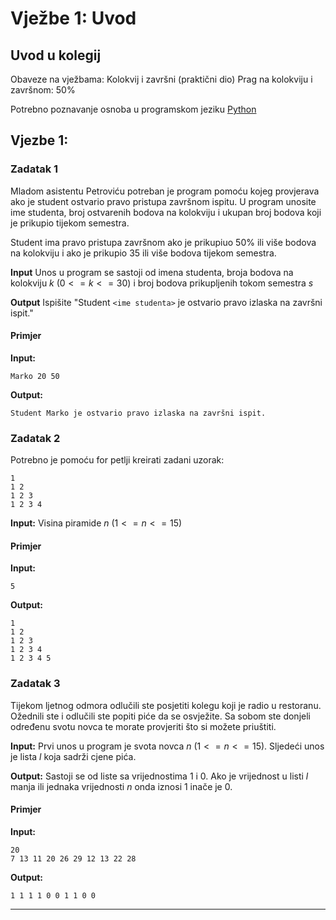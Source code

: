 ---
---

# Vježbe 1: Uvod

## Uvod u kolegij

Obaveze na vježbama: Kolokvij i završni (praktični dio)
Prag na kolokviju i završnom: 50%

Potrebno poznavanje osnoba u programskom jeziku [Python](https://www.python.org/)

## Vjezbe 1:

### Zadatak 1

Mladom asistentu Petroviću potreban je program pomoću kojeg provjerava ako je student ostvario pravo pristupa završnom ispitu. U program unosite ime studenta, broj ostvarenih bodova na kolokviju i ukupan broj bodova koji je prikupio tijekom semestra.

Student ima pravo pristupa završnom ako je prikupiuo 50% ili više bodova na kolokviju i ako je prikupio 35 ili više bodova tijekom semestra.

**Input**
Unos u program se sastoji od imena studenta, broja bodova na kolokviju $k$ $(0 <= k <= 30)$ i broj bodova prikupljenih tokom semestra $s$

**Output**
Ispišite "Student `<ime studenta>` je ostvario pravo izlaska na završni ispit."

#### Primjer

**Input:**
```
Marko 20 50
```

**Output:**
```
Student Marko je ostvario pravo izlaska na završni ispit.
```

### Zadatak 2

Potrebno je pomoću for petlji kreirati zadani uzorak:
```
1 
1 2 
1 2 3 
1 2 3 4 
```


**Input:** Visina piramide $n$ $(1 <= n <= 15)$

#### Primjer

**Input:**
```
5
```

**Output:**
```
1 
1 2 
1 2 3 
1 2 3 4 
1 2 3 4 5
```

### Zadatak 3

Tijekom ljetnog odmora odlučili ste posjetiti kolegu koji je radio u restoranu. Ožednili ste i odlučili ste popiti piće da se osvježite. Sa sobom ste donjeli određenu svotu novca te morate provjeriti što si možete priuštiti.

**Input:**
Prvi unos u program je svota novca $n$ $(1 <= n <= 15)$. Sljedeći unos je lista $l$ koja sadrži cjene pića.

**Output:**
Sastoji se od liste sa vrijednostima $1$ i $0$. Ako je vrijednost u listi $l$ manja ili jednaka vrijednosti $n$ onda iznosi $1$ inače je $0$.

#### Primjer

**Input:**
```
20
7 13 11 20 26 29 12 13 22 28 
```


**Output:**
```
1 1 1 1 0 0 1 1 0 0
```

---